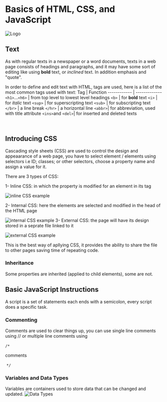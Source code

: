 # Basics of HTML, CSS, and JavaScript
![Logo](https://static.packt-cdn.com/products/9781838648121/graphics/assets/9a5e3a54-0f0e-42a2-ab09-3ab748173cfe.png)

## Text
As with regular texts in a newspaper or a word documents, texts in a web page consists of headings and paragraphs, and it may have some sort of editing like using **bold** text, or *inclined* text. In addition emphasis and "quote".

In order to define and edit text with HTML, tags are used, here is a list of the most common tags used with text:
Tag | Function
------------ | -------------
`<h1>`...`<h6>` | from top level to lowest level headings
`<b>` | for **bold** text
`<i>` | for *italic* text
`<sup>` | for superscripting text
`<sub>` | for subscripting text
`</br>` | a line break
`</hr>` | a horizontal line
`<abbr>`| for abbreviation, used with title attribute
`<ins>`and `<del>`| for inserted and deleted texts

&nbsp;

## Introducing CSS
Cascading style sheets (CSS) are used to control the design and appeaarance of a web page, you have to select element / elements using selectors i.e ID; classes; or other selectors, choose a property name and assign a value for it.

There are 3 types of CSS:

1- Inline CSS: in which the property is modified for an element in its tag

![inline CSS example](https://lucidar.me/en/web-dev-class/files/en-inline-css-syntax.png)

2- Internal CSS: here the elements are selected and modified in the head of the HTML page

![internal CSS example](https://i.stack.imgur.com/K59EF.gif)
3- External CSS: the page will have its design stored in a seprate file linked to it

![external CSS example](https://www.homeandlearn.co.uk/WD/images/chapter4/external_styles_about_code.gif)

This is the best way of apllying CSS, it provides the ability to share the file to other pages saving time of repeating code.

### Inheritance
Some properties are inherited (applied to child elements), some are not.

## Basic JavaScript Instructions
A script is a set of statements each ends with a semicolon, every script does a specific task.

### Commenting
Comments are used to clear things up, you can use single line comments using // or multiple line comments using

`/*` &nbsp;

comments

&nbsp;`*/`

### Variables and Data Types
Variables are containers used to store data that can be changed and updated.
![Data Types](https://data-flair.training/blogs/wp-content/uploads/sites/2/2019/08/JavaScript-data-types.jpg)
